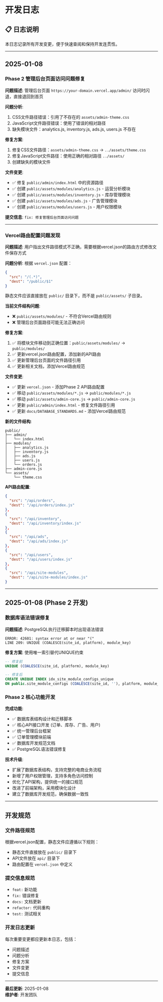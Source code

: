 # 开发日志

## 📋 日志说明

本日志记录所有开发变更，便于快速查阅和保持开发连贯性。

---

## 2025-01-08

### Phase 2 管理后台页面访问问题修复

**问题描述**: 管理后台页面 `https://your-domain.vercel.app/admin/` 访问时闪退，直接退回到首页

**问题分析**:
1. CSS文件路径错误：引用了不存在的 `assets/admin-theme.css`
2. JavaScript文件路径错误：使用了错误的相对路径
3. 缺失模块文件：analytics.js, inventory.js, ads.js, users.js 不存在

**修复方案**:
1. 修复CSS文件路径：`assets/admin-theme.css` → `../assets/theme.css`
2. 修复JavaScript文件路径：使用正确的相对路径 `../assets/`
3. 创建缺失的模块文件

**文件变更**:
- ✅ 修复 `public/admin/index.html` 中的资源路径
- ✅ 创建 `public/assets/modules/analytics.js` - 运营分析模块
- ✅ 创建 `public/assets/modules/inventory.js` - 库存管理模块
- ✅ 创建 `public/assets/modules/ads.js` - 广告管理模块
- ✅ 创建 `public/assets/modules/users.js` - 用户权限模块

**提交信息**: `fix: 修复管理后台页面访问问题`

---

### Vercel路由配置问题发现

**问题描述**: 用户指出文件路径模式不正确，需要根据vercel.json的路由方式修改文件保存方式

**问题分析**:
根据 `vercel.json` 配置：
```json
{
  "src": "/(.*)",
  "dest": "/public/$1"
}
```

静态文件应该直接放在 `public/` 目录下，而不是 `public/assets/` 子目录。

**当前文件结构问题**:
- ❌ `public/assets/modules/` - 不符合Vercel路由规则
- ❌ 管理后台页面路径可能无法正确访问

**修复方案**:
1. ✅ 将模块文件移动到正确位置：`public/assets/modules/` → `public/modules/`
2. ✅ 更新vercel.json路由配置，添加新的API路由
3. ✅ 更新管理后台页面的文件路径引用
4. ✅ 更新相关文档，添加Vercel路由规范

**文件变更**:
- ✅ 更新 `vercel.json` - 添加Phase 2 API路由配置
- ✅ 移动 `public/assets/modules/*.js` → `public/modules/*.js`
- ✅ 移动 `public/assets/admin-core.js` → `public/admin-core.js`
- ✅ 更新 `public/admin/index.html` - 修复文件路径引用
- ✅ 更新 `docs/DATABASE_STANDARDS.md` - 添加Vercel路由规范

**新的文件结构**:
```
public/
├── admin/
│   └── index.html
├── modules/
│   ├── analytics.js
│   ├── inventory.js
│   ├── ads.js
│   ├── users.js
│   └── orders.js
├── admin-core.js
└── assets/
    └── theme.css
```

**API路由配置**:
```json
{
  "src": "/api/orders",
  "dest": "/api/orders/index.js"
},
{
  "src": "/api/inventory",
  "dest": "/api/inventory/index.js"
},
{
  "src": "/api/ads",
  "dest": "/api/ads/index.js"
},
{
  "src": "/api/users",
  "dest": "/api/users/index.js"
},
{
  "src": "/api/site-modules",
  "dest": "/api/site-modules/index.js"
}
```

---

## 2025-01-08 (Phase 2 开发)

### 数据库语法错误修复

**问题描述**: PostgreSQL执行迁移脚本时出现语法错误
```
ERROR: 42601: syntax error at or near "("
LINE 209: UNIQUE (COALESCE(site_id, platform), module_key)
```

**修复方案**: 使用唯一索引替代UNIQUE约束
```sql
-- 修复前
UNIQUE (COALESCE(site_id, platform), module_key)

-- 修复后
CREATE UNIQUE INDEX idx_site_module_configs_unique 
ON public.site_module_configs (COALESCE(site_id, ''), platform, module_key);
```

### Phase 2 核心功能开发

**完成功能**:
- ✅ 数据库表结构设计和迁移脚本
- ✅ 核心API接口开发 (订单、库存、广告、用户)
- ✅ 统一管理后台框架
- ✅ 订单管理模块前端
- ✅ 数据库开发规范文档
- ✅ PostgreSQL语法错误修复

**技术升级**:
- 扩展了数据库表结构，支持完整的电商业务流程
- 新增了用户权限管理，支持多角色访问控制
- 优化了API架构，提供统一的接口规范
- 改进了前端架构，采用模块化设计
- 建立了数据库开发规范，确保数据一致性

---

## 开发规范

### 文件路径规范
根据vercel.json配置，静态文件应遵循以下规则：
- 静态文件直接放在 `public/` 目录下
- API文件放在 `api/` 目录下
- 路由配置在 `vercel.json` 中定义

### 提交信息规范
- `feat:` 新功能
- `fix:` 错误修复
- `docs:` 文档更新
- `refactor:` 代码重构
- `test:` 测试相关

### 开发日志更新
每次重要变更都应更新本日志，包括：
- 问题描述
- 问题分析
- 修复方案
- 文件变更
- 提交信息

---

**最后更新**: 2025-01-08  
**维护者**: 开发团队
